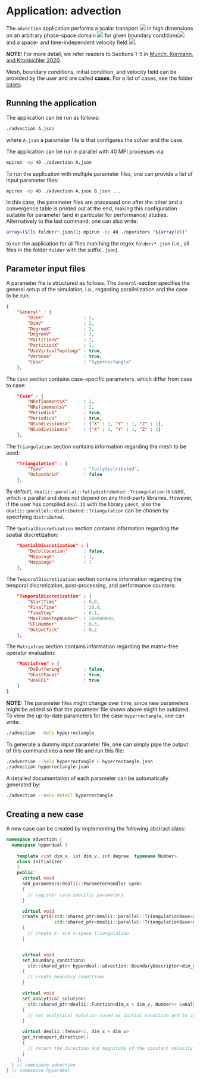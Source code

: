 # Application: advection

The `advection` application performs a scalar transport <img src="https://render.githubusercontent.com/render/math?math=\partial f / \partial t  %2B  \nabla \cdot (\vec{a} f) = 0"> in high dimensions on an arbitrary phase-space domain <img src="https://render.githubusercontent.com/render/math?math=\Omega=\Omega_x \otimes \Omega_v"> for given boundary conditions<img src="https://render.githubusercontent.com/render/math?math=g|_\Gamma"> and a space- and time-independent velocity field <img src="https://render.githubusercontent.com/render/math?math=v">.

**NOTE:** For more detail, we refer readers to Sections 1-5 in [Munch, Kormann, and Kronbichler 2020](../../../../wiki/Publications).

Mesh, boundary conditions, initial condition, and velocity field can be provided by the user and are called **cases**. For a list of cases, see the folder [cases](cases). 

## Running the application

The application can be run as follows:
```bash
./advection A.json
```
where `A.json` a parameter file is that configures the solver and the case.

The application can be run in parallel with 40 MPI processes via:
```bash
mpirun -np 40 ./advection A.json
```

To run the application with multiple parameter files, one can provide a list of input parameter files:
```bash
mpirun -np 40 ./advection A.json B.json ...
```
In this case, the parameter files are processed one after the other and a convergence table is printed out at the end, making this configuration suitable for parameter (and in particular for performance) studies. Alternatively to the last command, one can also write: 
```bash
array=($(ls folder/*.json)); mpirun -np 40 ./operators "${array[@]}"
```
to run the application for all files matching the regex `folder/*.json` (i.e., all files in the folder `folder` with the suffix `.json`).

## Parameter input files

A parameter file is structured as follows. The `General`-section specifies the general setup of the simulation, i.a., regarding parallelization and the case to be run:

```json
{ 
    "General" : {
        "DimX"               : 2,
        "DimV"               : 2,
        "DegreeX"            : 3,
        "DegreeV"            : 3,
        "PartitionV"         : 1,
        "PartitionX"         : 1,
        "UseVirtualTopology" : true,
        "Verbose"            : true,
        "Case"               : "hyperrectangle"
    },
```
The `Case` section contains case-specific parameters, which differ from case to case:
```json
    "Case" : {
        "NRefinementsX"      : 2,
        "NRefinementsV"      : 2,
        "PeriodicX"          : true,
        "PeriodicV"          : true,
        "NSubdivisionsX"     : {"X" : 1, "Y" : 1, "Z" : 1},
        "NSubdivisionsV"     : {"X" : 1, "Y" : 1, "Z" : 1}
    },
```
The `Triangulation` section contains information regarding the mesh to be used:
```json
    "Triangulation" : {
        "Type"               : "fullydistributed",
        "OutputGrid"         : false
    },
```
By default, `dealii::parallal::fullydistributed::Triangulation` is used, which is parallel and does not depend on any third-party libraries. However, if the user has compiled `deal.II` with the library `p4est`, also the `dealii::parallel::distributed::Triangulation` can be chosen by specifying `distributed`.

The `SpatialDiscretization` section contains information regarding the spatial discretization:
```json
    "SpatialDiscretization" : {
        "DoCollocation"      : false,
        "MappingX"           : 1,
        "MappingV"           : 1
    },
```

The `TemporalDiscretization` section contains information regarding the temporal discretization, post-processing, and performance counters:
```json
    "TemporalDiscretization" : {
        "StartTime"          : 0.0,
        "FinalTime"          : 20.0,
        "TimeStep"           : 0.1,
        "MaxTimeStepNumber"  : 100000000,
        "CFLNumber"          : 0.3,
        "OutputTick"         : 0.2
    },
```
The `Matrixfree` section contains information regarding the matrix-free operator evaluation:
```json
    "Matrixfree" : {
        "DoBuffering"        : false,
        "GhostFaces"         : true,
        "UseECL"             : true
    }
}
```

**NOTE:** The parameter files might change over time, since new parameters might be added so that the parameter file shown above might be outdated. To view the up-to-date parameters for the case `hyperrectangle`, one can write:
```bash
./advection --help hyperrectangle
```
To generate a dummy input parameter file, one can simply pipe the output of this command into a new file and run this file:
```bash
./advection --help hyperrectangle > hyperrectangle.json
./advection hyperrectangle.json
```

A detailed documentation of each parameter can be automatically generated by:
```bash
./advection --help-detail hyperrectangle
```


## Creating a new case

A new case can be created by implementing the following abstract class:
```cpp
namespace advection {
  namespace hyperdeal {
  
    template <int dim_x, int dim_v, int degree, typename Number>
    class Initializer
    {
    public:
      virtual void
      add_parameters(dealii::ParameterHandler &prm)
      {
        // register case-specific parameters
      }

      virtual void
      create_grid(std::shared_ptr<dealii::parallel::TriangulationBase<dim_x>> &triangulation_x,
                  std::shared_ptr<dealii::parallel::TriangulationBase<dim_v>> &triangulation_v)
      {
        // create x- and v-space triangulation
      }


      virtual void
      set_boundary_conditions(
        std::shared_ptr< hyperdeal::advection::BoundaryDescriptor<dim_x + dim_v, Number>> bc)
      {
        // create boundary conditions
      }

      virtual void
      set_analytical_solution(
        std::shared_ptr<dealii::Function<dim_x + dim_v, Number>> &analytical_solution)
      {
        // set analytical solution (used as initial condition and to compute errors) 
      }

      virtual dealii::Tensor<1, dim_x + dim_v>
      get_transport_direction()
      {
        // return the direction and magnitude of the constant velocity field
      }
    };
  } // namespace advection
} // namespace hyperdeal
```
